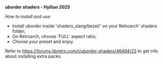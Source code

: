 **uborder shaders - Hyllian 2025**

*How to install and use:*

  - Install uborder inside 'shaders_slang/bezel/' on your Retroarch' shaders folder;
  - On Retroarch, choose 'FULL' aspect ratio;
  - Choose your preset and enjoy.

Refer to https://forums.libretro.com/t/uborder-shaders/46494/23 to get info about installing extra packs.


